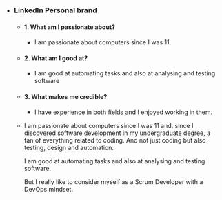 - ### LinkedIn Personal brand
	- #### 1. What am I passionate about?
		- I am passionate about computers since I was 11.
	- #### 2. What am I good at?
		- I am good at automating tasks and also at analysing and testing software
	- #### 3. What makes me credible?
		- I have experience in both fields and I enjoyed working in them.
	- I am passionate about computers since I was 11 and, since I discovered software development in my undergraduate degree, a fan of everything related to coding. And not just coding but also testing, design and automation.
	  
	  I am good at automating tasks and also at analysing and testing software. 
	  
	  But I really like to consider myself as a Scrum Developer with a DevOps mindset.